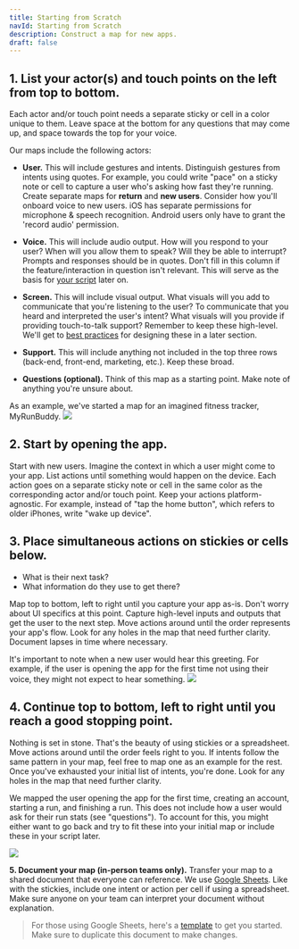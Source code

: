 ```yaml
---
title: Starting from Scratch
navId: Starting from Scratch
description: Construct a map for new apps.
draft: false
---
```


## **1. List your actor(s) and touch points on the left from top to bottom.**

Each actor and/or touch point needs a separate sticky or cell in a color unique to them. Leave space at the bottom for any questions that may come up, and space towards the top for your voice.

Our maps include the following actors:

* **User.** This will include gestures and intents. Distinguish gestures from intents using quotes. For example, you could write "pace" on a sticky note or cell to capture a user who's asking how fast they're running. Create separate maps for **return** and **new users**. Consider how you'll onboard voice to new users. iOS has separate permissions for microphone & speech recognition. Android users only have to grant the 'record audio' permission.

* **Voice.** This will include audio output. How will you respond to your user? When will you allow them to speak? Will they be able to interrupt? Prompts and responses should be in quotes. Don't fill in this column if the feature/interaction in question isn't relevant. This will serve as the basis for [your script](script-storyboard-responses) later on.

* **Screen.** This will include visual output. What visuals will you add to communicate that you're listening to the user? To communicate that you heard and interpreted the user's intent? What visuals will you provide if providing touch-to-talk support? Remember to keep these high-level. We'll get to [best practices](/docs/Design/tips-for-designing-visual-output) for designing these in a later section.

* **Support.** This will include anything not included in the top three rows (back-end, front-end, marketing, etc.). Keep these broad.

* **Questions (optional).** Think of this map as a starting point. Make note of anything you're unsure about.

As an example, we've started a map for an imagined fitness tracker, MyRunBuddy.
![](https://paper-attachments.dropbox.com/s_64309765F21EEABBFEB095F2281AAE0D852D3B39607DDCA807D5E9D53AAABE5C_1581629577075_MyRunBuddy+-+actors+new.png)

## **2. Start by opening the app.**

Start with new users. Imagine the context in which a user might come to your app. List actions until something would happen on the device. Each action goes on a separate sticky note or cell in the same color as the corresponding actor and/or touch point. Keep your actions platform-agnostic. For example, instead of "tap the home button", which refers to older iPhones, write "wake up device".

## **3. Place simultaneous actions on stickies or cells below.**

- What is their next task?
- What information do they use to get there?

Map top to bottom, left to right until you capture your app as-is. Don't worry about UI specifics at this point. Capture high-level inputs and outputs that get the user to the next step. Move actions around until the order represents your app's flow. Look for any holes in the map that need further clarity. Document lapses in time where necessary.

It's important to note when a new user would hear this greeting. For example, if the user is opening the app for the first time not using their voice, they might not expect to hear something.
![](https://paper-attachments.dropbox.com/s_64309765F21EEABBFEB095F2281AAE0D852D3B39607DDCA807D5E9D53AAABE5C_1581629849651_MyRunBuddy+-+new+column.png)

## **4. Continue top to bottom, left to right until you reach a good stopping point.**

Nothing is set in stone. That's the beauty of using stickies or a spreadsheet. Move actions around until the order feels right to you. If intents follow the same pattern in your map, feel free to map one as an example for the rest. Once you've exhausted your initial list of intents, you're done. Look for any holes in the map that need further clarity.

We mapped the user opening the app for the first time, creating an account, starting a run, and finishing a run. This does not include how a user would ask for their run stats (see "questions"). To account for this, you might either want to go back and try to fit these into your initial map or include these in your script later.

![](https://paper-attachments.dropbox.com/s_64309765F21EEABBFEB095F2281AAE0D852D3B39607DDCA807D5E9D53AAABE5C_1581630226823_MyRunBuddy+-+new+complete.png)

**5. Document your map (in-person teams only).**
Transfer your map to a shared document that everyone can reference. We use [Google Sheets](https://www.google.com/sheets/about/). Like with the stickies, include one intent or action per cell if using a spreadsheet. Make sure anyone on your team can interpret your document without explanation.

> For those using Google Sheets, here's a [template](https://docs.google.com/spreadsheets/d/1epKA1i_2Cbb8sCEnV_D1mHl4VHfdJhY7-EXZGIrPjbM/edit?usp=sharing) to get you started. Make sure to duplicate this document to make changes.
